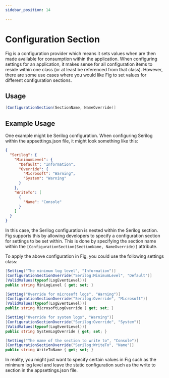 ```yaml
---
sidebar_position: 14

---
```


# Configuration Section

Fig is a configuration provider which means it sets values when are then made available for consumption within the application. When configuring settings for an application, it makes sense for all configuration items to reside within one class (or at least be referenced from that class). However, there are some use cases where you would like Fig to set values for different configuration sections.

## Usage

```csharp
[ConfigurationSection(SectionName, NameOverride)]
```

## Example Usage

One example might be Serilog configuration. When configuring Serilog within the appsettings.json file, it might look something like this:

```json
{
  "Serilog": {
    "MinimumLevel": {
      "Default": "Information",
      "Override": {
        "Microsoft": "Warning",
        "System": "Warning"
      }
    },
    "WriteTo": [
      {
        "Name": "Console"
      }
    ]
  }
}
```

In this case, the Serilog configuration is nested within the Serilog section. Fig supports this by allowing developers to specify a configuration section for settings to be set within. This is done by specifying the section name within the `[ConfigurationSection(SectionName, NameOverride)]` attribute.

To apply the above configuration in Fig, you could use the following settings class:

```csharp
[Setting("The minimum log level", "Information")]
[ConfigurationSectionOverride("Serilog:MinimumLevel", "Default")]
[ValidValues(typeof(LogEventLevel))]
public string MinLogLevel { get; set; }

[Setting("Override for microsoft logs", "Warning")]
[ConfigurationSectionOverride("Serilog:Override", "Microsoft")]
[ValidValues(typeof(LogEventLevel))]
public string MicrosoftLogOverride { get; set; }

[Setting("Override for system logs", "Warning")]
[ConfigurationSectionOverride("Serilog:Override", "System")]
[ValidValues(typeof(LogEventLevel))]
public string SystemLogOverride { get; set; }

[Setting("The name of the section to write to", "Console")]
[ConfigurationSectionOverride("Serilog:WriteTo", "Name")]
public string WriteToName { get; set; }
```

In reality, you might just want to specify certain values in Fig such as the minimum log level and leave the static configuration such as the write to section in the appsettings.json file.
